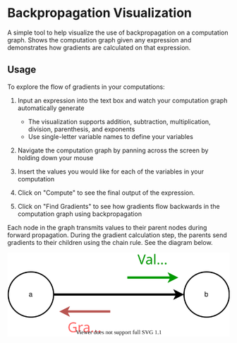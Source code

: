 # Backpropagation Visualization

A simple tool to help visualize the use of backpropagation on a computation
graph. Shows the computation graph given any expression and demonstrates how
gradients are calculated on that expression.

## Usage

To explore the flow of gradients in your computations:

1.  Input an expression into the text box and watch your computation graph automatically generate
    -   The visualization supports addition, subtraction, multiplication, division, parenthesis, and exponents
    -   Use single-letter variable names to define your variables
2.  Navigate the computation graph by panning across the screen by holding down your mouse

3.  Insert the values you would like for each of the variables in your computation

4.  Click on "Compute" to see the final output of the expression.

5.  Click on "Find Gradients" to see how gradients flow backwards in the computation graph using backpropagation

Each node in the graph transmits values to their parent nodes during forward
propagation. During the gradient calculation step, the parents send gradients
to their children using the chain rule. See the diagram below.

![](node-flow.svg)
